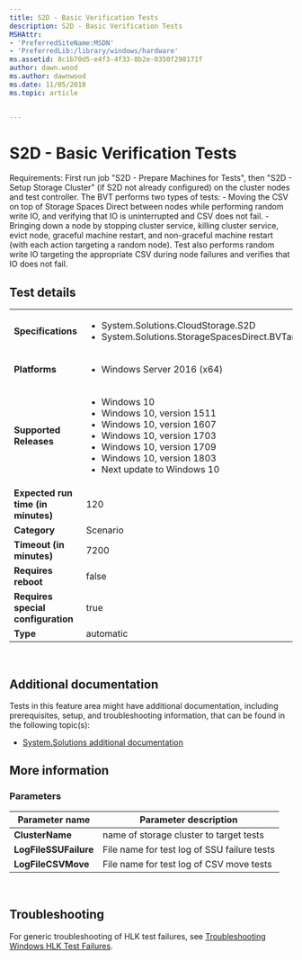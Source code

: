 ```yaml
---
title: S2D - Basic Verification Tests
description: S2D - Basic Verification Tests
MSHAttr:
- 'PreferredSiteName:MSDN'
- 'PreferredLib:/library/windows/hardware'
ms.assetid: 8c1b70d5-e4f3-4f33-8b2e-0350f298171f
author: dawn.wood
ms.author: dawnwood
ms.date: 11/05/2018
ms.topic: article


---
```


# <span id="p_hlk_test.68fd59d3-afe9-4a68-8c9d-ed2c69f6a070"></span>S2D - Basic Verification Tests


Requirements: First run job "S2D - Prepare Machines for Tests", then "S2D - Setup Storage Cluster" (if S2D not already configured) on the cluster nodes and test controller. The BVT performs two types of tests: - Moving the CSV on top of Storage Spaces Direct between nodes while performing random write IO, and verifying that IO is uninterrupted and CSV does not fail. - Bringing down a node by stopping cluster service, killing cluster service, evict node, graceful machine restart, and non-graceful machine restart (with each action targeting a random node). Test also performs random write IO targeting the appropriate CSV during node failures and verifies that IO does not fail.

## Test details
|||
|---|---|
| **Specifications**  | <ul><li>System.Solutions.CloudStorage.S2D</li><li>System.Solutions.StorageSpacesDirect.BVTandStress</li></ul> |  
| **Platforms**   | <ul><li>Windows Server 2016 (x64)</li></ul> |
| **Supported Releases** | <ul><li>Windows 10</li><li>Windows 10, version 1511</li><li>Windows 10, version 1607</li><li>Windows 10, version 1703</li><li>Windows 10, version 1709</li><li>Windows 10, version 1803</li><li>Next update to Windows 10</li></ul> |
|**Expected run time (in minutes)**| 120 |
|**Category**| Scenario |
|**Timeout (in minutes)**| 7200 |
|**Requires reboot**| false |
|**Requires special configuration**| true |
|**Type**| automatic |

 

## <span id="Additional_documentation"></span><span id="additional_documentation"></span><span id="ADDITIONAL_DOCUMENTATION"></span>Additional documentation


Tests in this feature area might have additional documentation, including prerequisites, setup, and troubleshooting information, that can be found in the following topic(s):

-   [System.Solutions additional documentation](system-solutions-additional-documentation.md)

## <span id="More_information"></span><span id="more_information"></span><span id="MORE_INFORMATION"></span>More information


### <span id="Parameters"></span><span id="parameters"></span><span id="PARAMETERS"></span>Parameters

| Parameter name        | Parameter description                       |
|-----------------------|---------------------------------------------|
| **ClusterName**       | name of storage cluster to target tests     |
| **LogFileSSUFailure** | File name for test log of SSU failure tests |
| **LogFileCSVMove**    | File name for test log of CSV move tests    |

 

## <span id="Troubleshooting"></span><span id="troubleshooting"></span><span id="TROUBLESHOOTING"></span>Troubleshooting


For generic troubleshooting of HLK test failures, see [Troubleshooting Windows HLK Test Failures](..\user\troubleshooting-windows-hlk-test-failures.md).

 

 






